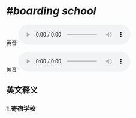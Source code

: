 # ***\#boarding school*** 
英音
<audio src="./media/boarding school1.aac" controls="controls"></audio>

美音
<audio src="./media/boarding school2.aac" controls="controls"></audio>



  

英文释义
---
### 1.**寄宿学校**  


